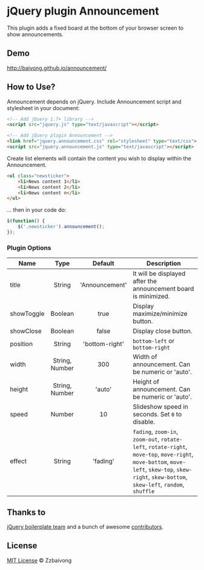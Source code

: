 # jQuery plugin Announcement

This plugin adds a fixed board at the bottom of your browser screen to show announcements.

## Demo

http://baivong.github.io/announcement/

## How to Use?

Announcement depends on jQuery. Include Announcement script and stylesheet in your document:

```html
<!-- Add jQuery 1.7+ library -->
<script src="jquery.js" type="text/javascript"></script>

<!-- Add jQuery plugin Announcement -->
<link href="jquery.announcement.css" rel="stylesheet" type="text/css">
<script src="jquery.announcement.js" type="text/javascript"></script>
```

Create list elements will contain the content you wish to display within the Announcement.

```html
<ul class="newsticker">
    <li>News content 1</li>
    <li>News content 2</li>
    <li>News content n</li>
</ul>
```

... then in your code do:

```javascript
$(function() {
    $('.newsticker').announcement();
});
```

### Plugin Options

| Name       |      Type      |    Default     | Description                                                     |
|------------|:--------------:|:--------------:|-----------------------------------------------------------------|
| title      |     String     | 'Announcement' | It will be displayed after the announcement board is minimized. |
| showToggle |    Boolean     |      true      | Display maximize/minimize button.                               |
| showClose  |    Boolean     |     false      | Display close button.                                           |
| position   |     String     | 'bottom-right' | `bottom-left` or `bottom-right`                                 |
| width      | String, Number |      300       | Width of announcement. Can be numeric or 'auto'.                |
| height     | String, Number |     'auto'     | Height of announcement. Can be numeric or 'auto'.               |
| speed      |     Number     |       10       | Slideshow speed in seconds. Set `0` to disable.                 |
| effect     |     String     |    'fading'    | `fading`, `zoom-in`, `zoom-out`, `rotate-left`, `rotate-right`, `move-top`, `move-right`, `move-bottom`, `move-left`, `skew-top`, `skew-right`, `skew-bottom`, `skew-left`, `random`, `shuffle` |

## Thanks to

[jQuery boilerplate team](http://jqueryboilerplate.com) and a bunch of awesome [contributors](https://github.com/jquery-boilerplate/boilerplate/graphs/contributors).

## License

[MIT License](https://opensource.org/licenses/MIT) © Zzbaivong
